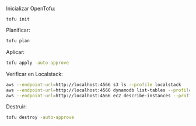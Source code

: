 Inicializar OpenTofu:

```****
tofu init

```
Planificar:

```bash
tofu plan
```

Aplicar:

```bash
tofu apply -auto-approve
```

Verificar en Localstack:

```bash
aws --endpoint-url=http://localhost:4566 s3 ls --profile localstack
aws --endpoint-url=http://localhost:4566 dynamodb list-tables --profile localstack
aws --endpoint-url=http://localhost:4566 ec2 describe-instances --profile localstack
```

Destruir:
```bash
tofu destroy -auto-approve
```
